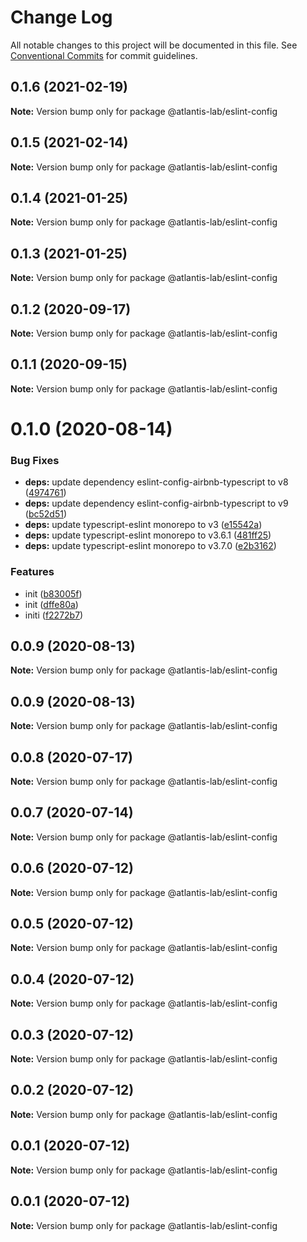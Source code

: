 # Change Log

All notable changes to this project will be documented in this file.
See [Conventional Commits](https://conventionalcommits.org) for commit guidelines.

## 0.1.6 (2021-02-19)

**Note:** Version bump only for package @atlantis-lab/eslint-config





## 0.1.5 (2021-02-14)

**Note:** Version bump only for package @atlantis-lab/eslint-config





## 0.1.4 (2021-01-25)

**Note:** Version bump only for package @atlantis-lab/eslint-config





## 0.1.3 (2021-01-25)

**Note:** Version bump only for package @atlantis-lab/eslint-config





## 0.1.2 (2020-09-17)

**Note:** Version bump only for package @atlantis-lab/eslint-config





## 0.1.1 (2020-09-15)

**Note:** Version bump only for package @atlantis-lab/eslint-config





# 0.1.0 (2020-08-14)


### Bug Fixes

* **deps:** update dependency eslint-config-airbnb-typescript to v8 ([4974761](https://github.com/Atlantis-Lab/config/commit/4974761234054be463ed01c70ac4b4357f538b22))
* **deps:** update dependency eslint-config-airbnb-typescript to v9 ([bc52d51](https://github.com/Atlantis-Lab/config/commit/bc52d5161581121ed3af68f289f9e7d3eb285a1e))
* **deps:** update typescript-eslint monorepo to v3 ([e15542a](https://github.com/Atlantis-Lab/config/commit/e15542a5d0869e4f750b71f03ab601b2dfbda045))
* **deps:** update typescript-eslint monorepo to v3.6.1 ([481ff25](https://github.com/Atlantis-Lab/config/commit/481ff25cd99ea4c0ceaba28f359ddbd9f577b16f))
* **deps:** update typescript-eslint monorepo to v3.7.0 ([e2b3162](https://github.com/Atlantis-Lab/config/commit/e2b3162b965d851bac44b374e716d9028bb8dc81))


### Features

* init ([b83005f](https://github.com/Atlantis-Lab/config/commit/b83005fd115eadf8413a23d5c738efdab14a7ee4))
* init ([dffe80a](https://github.com/Atlantis-Lab/config/commit/dffe80ae81541bff7580131ccd8fb25eb02fab29))
* initi ([f2272b7](https://github.com/Atlantis-Lab/config/commit/f2272b742b576dd93aee314443505eaa1e304158))





## 0.0.9 (2020-08-13)

**Note:** Version bump only for package @atlantis-lab/eslint-config





## 0.0.9 (2020-08-13)

**Note:** Version bump only for package @atlantis-lab/eslint-config





## 0.0.8 (2020-07-17)

**Note:** Version bump only for package @atlantis-lab/eslint-config





## 0.0.7 (2020-07-14)

**Note:** Version bump only for package @atlantis-lab/eslint-config





## 0.0.6 (2020-07-12)

**Note:** Version bump only for package @atlantis-lab/eslint-config





## 0.0.5 (2020-07-12)

**Note:** Version bump only for package @atlantis-lab/eslint-config





## 0.0.4 (2020-07-12)

**Note:** Version bump only for package @atlantis-lab/eslint-config





## 0.0.3 (2020-07-12)

**Note:** Version bump only for package @atlantis-lab/eslint-config





## 0.0.2 (2020-07-12)

**Note:** Version bump only for package @atlantis-lab/eslint-config





## 0.0.1 (2020-07-12)

**Note:** Version bump only for package @atlantis-lab/eslint-config





## 0.0.1 (2020-07-12)

**Note:** Version bump only for package @atlantis-lab/eslint-config
